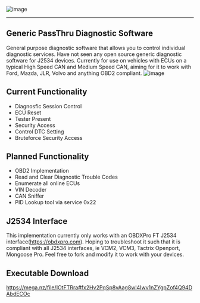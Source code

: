 ![image](https://github.com/user-attachments/assets/0283746b-6880-4dab-a376-7861bda1d027)
*** 
## Generic PassThru Diagnostic Software
General purpose diagnostic software that allows you to control individual diagnostic services. Have not seen any open source generic diagnostic software for J2534 devices. Currently for use on vehicles with ECUs on a typical High Speed CAN and Medium Speed CAN, aiming for it to work with Ford, Mazda, JLR, Volvo and anything OBD2 compliant.
![image](https://github.com/user-attachments/assets/c43cbd55-5c05-4653-8ea9-c111af294497)

## Current Functionality 
- Diagnosfic Session Control
- ECU Reset
- Tester Present
- Security Access
- Control DTC Setting
- Bruteforce Security Access

## Planned Functionality 
- OBD2 Implementation
- Read and Clear Diagnostic Trouble Codes
- Enumerate all online ECUs
- VIN Decoder
- CAN Sniffer
- PID Lookup tool via service 0x22

## J2534 Interface
This implementation currently only works with an OBDXPro FT J2534 interface(https://obdxpro.com). Hoping to troubleshoot it such that it is compliant with all J2534 interfaces, ie VCM2, VCM3, Tactrix Openport, Mongoose Pro. Feel free to fork and modify it to work with your devices.


## Executable Download
https://mega.nz/file/IOtFTRra#fx2Hv2PqSp8vAag8wl4Iwv1nZYgpZof4Q94DAbdECOc
